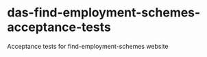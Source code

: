 # das-find-employment-schemes-acceptance-tests
Acceptance tests for find-employment-schemes website
